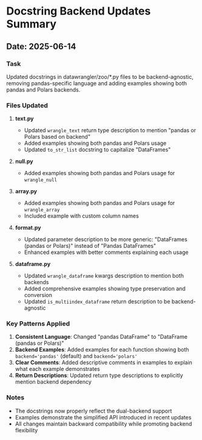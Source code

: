 # Docstring Backend Updates Summary

## Date: 2025-06-14

### Task
Updated docstrings in datawrangler/zoo/*.py files to be backend-agnostic, removing pandas-specific language and adding examples showing both pandas and Polars backends.

### Files Updated

1. **text.py**
   - Updated `wrangle_text` return type description to mention "pandas or Polars based on backend"
   - Added examples showing both pandas and Polars usage
   - Updated `to_str_list` docstring to capitalize "DataFrames"

2. **null.py**
   - Added examples showing both pandas and Polars usage for `wrangle_null`

3. **array.py**
   - Added examples showing both pandas and Polars usage for `wrangle_array`
   - Included example with custom column names

4. **format.py**
   - Updated parameter description to be more generic: "DataFrames (pandas or Polars)" instead of "Pandas DataFrames"
   - Enhanced examples with better comments explaining each usage

5. **dataframe.py**
   - Updated `wrangle_dataframe` kwargs description to mention both backends
   - Added comprehensive examples showing type preservation and conversion
   - Updated `is_multiindex_dataframe` return description to be backend-agnostic

### Key Patterns Applied

1. **Consistent Language**: Changed "pandas DataFrame" to "DataFrame (pandas or Polars)"
2. **Backend Examples**: Added examples for each function showing both `backend='pandas'` (default) and `backend='polars'`
3. **Clear Comments**: Added descriptive comments in examples to explain what each example demonstrates
4. **Return Descriptions**: Updated return type descriptions to explicitly mention backend dependency

### Notes
- The docstrings now properly reflect the dual-backend support
- Examples demonstrate the simplified API introduced in recent updates
- All changes maintain backward compatibility while promoting backend flexibility